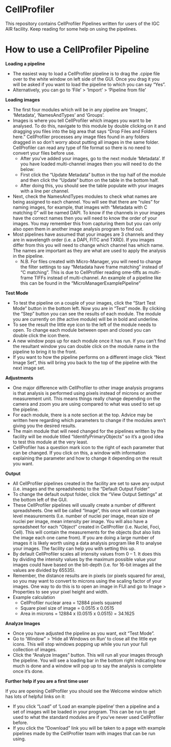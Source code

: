 # CellProfiler
This repository contains CellProfiler Pipelines written for users of the IGC AIR facility. 
Keep reading for some help on using the pipelines.

# How to use a CellProfiler Pipeline
**Loading a pipeline**
*	The easiest way to load a CellProfiler pipeline is to drag the .cpipe file over to the white window on left side of the GUI. Once you drag it you will be asked if you want to load the pipeline to which you can say “Yes”.
*	Alternatively, you can go to ‘File’ > ‘Import’ > ‘Pipeline from file’

**Loading images**
*	The first four modules which will be in any pipeline are ‘Images’, ‘Metadata’, ‘NamesAndTypes’ and ‘Groups’. 
  * Images is where you tell CellProfiler which images you want to be analysed. To do this, navigate to this module by double clicking on it and dragging you files into the big area that says “Drop Files and Folders here.” CellProfiler processes any image files found in any folders dragged in so don’t worry about putting all images in the same folder. CellProfiler can read any type of file format so there is no need to convert your files before use.
    * After you’ve added your images, go to the next module ‘Metadata’. If you have loaded multi-channel images then you will need to do the below:
    * First click the “Update Metadata” button in the top half of the module and then click the “Update” button on the table in the bottom half.
    * After doing this, you should see the table populate with your images with a line per channel.
  *	Next, check the NamesAndTypes modules to check what names are being assigned to each channel. You will see that there are “rules” for naming images, for example, that images with “Metadata with C matching 0” will be named DAPI. To know if the channels in your images have the correct names then you will need to know the order of your images. You may remember this from capturing them but you can only also open them in another image analysis program to find out.
  * Most pipelines have assumed that your images are 3 channels and they are in wavelength order (i.e. a DAPI, FITC and TXRD). If you images differ from this you will need to change which channel has which name. The names are important as they are what are used to apply the analysis in the pipeline.
    * N.B. For files created with Micro-Manager, you will need to change the filter settings to say “Metadata have frame matching” instead of “C matching”. This is due to CellProfiler reading ome-tiffs as multi-frame TIFFs instead of multi-channel. An example of a pipeline like this can be found in the “MicroManagerExamplePipeline”

**Test Mode**
*	To test the pipeline on a couple of your images, click the “Start Test Mode” button in the bottom left. Now you are in “Test” mode. By clicking the “Step” button you can see the results of each module. The module you are currently on (the active module) will be in bold and underline. 
*	To see the result the little eye icon to the left of the module needs to open. To change each module between open and closed you can double click the icon there.
*	A new window pops up for each module once it has run. If you can’t find the resultant window you can double click on the module name in the pipeline to bring it to the front. 
*	If you want to how the pipeline performs on a different image click “Next Image Set”, this will bring you back to the top of the pipeline with the next image set.

**Adjustments**
*	One major difference with CellProfiler to other image analysis programs is that analysis is performed using pixels instead of microns or another measurement unit. This means things really change depending on the camera and zoom you are using compared to what was used to set up the pipeline. 
*	For each module, there is a note section at the top. Advice may be written here regarding which parameters to change if the modules aren’t giving you the desired results. 
*	The main module that will need changed for the pipelines written by the facility will be module titled “IdentifyPrimaryObjects” so it’s a good idea to test this module at the very least. 
*	CellProfiler has a question mark icon to the right of each parameter that can be changed. If you click on this, a window with information explaining the parameter and how to change it depending on the result you want.

**Output**
*	All CellProfiler pipelines created in the facility are set to save any output (i.e. images and the spreadsheets) to the “Default Output Folder”
  *	To change the default output folder, click the “View Output Settings” at the bottom left of the GUI. 
* These CellProfiler pipelines will usually create a number of different spreadsheets. One will be called “Image”, this once will contain image level measurements (I.e. number of nuclei per image, mean size of nuclei per image, mean intensity per image. You will also have a spreadsheet for each “Object” created in CellProfiler (i.e. Nuclei, Foci, Cell). This will contain the measurements for the objects (but also lists the image each one came from). If you are doing a large number of images it is likely worth using a data analysis program like R to analyse your images. The facility can help you with setting this up.
*	By default CellProfiler scales all intensity values from 0 – 1. It does this by dividing the intensity values by the maximum possible value your images could have based on the bit-depth (i.e. for 16-bit images all the values are divided by 65535).
*	Remember, the distance results are in pixels (or pixels squared for area), so you may want to convert to microns using the scaling factor of your images. One way to do this is to open an image in FIJI and go to Image > Properties to see your pixel height and width.
  *	Example calculation
    * CellProfiler nuclear area = 12884 pixels squared
    * Square pixel size of image = 0.0515 x 0.0515
    * Area in microns = 12884 x (0.0515 x 0.0515) = 34.1625

**Analyze Images**
*	Once you have adjusted the pipeline as you want, exit “Test Mode”. 
*	Go to ‘Window” > ‘Hide all Windows on Run’ to close all the little eye icons. This will stop windows popping up while you run your full collection of images.
*	Click the “Analyze Images” button. This will run all your images through the pipeline. You will see a loading bar in the bottom right indicating how much is done and a window will pop up to say the analysis is complete once it’s done. 

**Further help if you are a first time user**

If you are opening CellProfiler you should see the Welcome window which has lots of helpful links on it:
*	If you click “Load” of ‘Load an example pipeline’ then a pipeline and a set of images will be loaded in your program. This can be run to get used to what the standard modules are if you’ve never used CellProfiler before.
*	If you click the “Download” link you will be taken to a page with example pipelines made by the CellProfiler team with images that can be run using.
